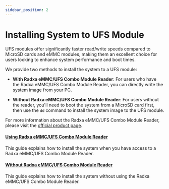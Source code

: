 ```yaml
---
sidebar_position: 2
---
```


# Installing System to UFS Module

UFS modules offer significantly faster read/write speeds compared to MicroSD cards and eMMC modules, making them an excellent choice for users looking to enhance system performance and boot times.

We provide two methods to install the system to a UFS module:

- **With Radxa eMMC/UFS Combo Module Reader**: For users who have the Radxa eMMC/UFS Combo Module Reader, you can directly write the system image from your PC.

- **Without Radxa eMMC/UFS Combo Module Reader**: For users without the reader, you'll need to boot the system from a MicroSD card first, then use the `dd` command to install the system image to the UFS module.

For more information about the Radxa eMMC/UFS Combo Module Reader, please visit the [official product page](https://radxa.com/products/accessories/emmc-ufs-module-reader).

#### [Using Radxa eMMC/UFS Combo Module Reader](/cubie/a7a/getting-started/install-system/ufs-system/reader)

This guide explains how to install the system when you have access to a Radxa eMMC/UFS Combo Module Reader.

#### [Without Radxa eMMC/UFS Combo Module Reader](/cubie/a7a/getting-started/install-system/ufs-system/no-reader)

This guide explains how to install the system without using the Radxa eMMC/UFS Combo Module Reader.
